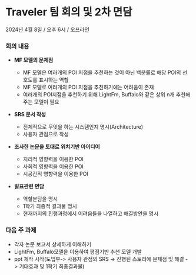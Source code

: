 # Traveler 팀 회의 및 2차 면담
2024년 4월 8일 / 오후 6시 / 오프라인

### **회의 내용**

- **MF 모델의 문제점**
  - MF 모델은 여러개의 POI 지점을 추천하는 것이 아닌 백분률로 해당 POI의 선호도를 표시하는 역할
  - MF 모델로 여러개의 POI 지점을 추천하기에는 어려움이 존재
  - 여러개의 POI지점을 추천하기 위해 LightFm, Buffalo와 같은 상위 n개 추천해주는 모델이 필요

- **SRS 문서 작성**
  - 전체적으로 무엇을 하는 시스템인지 명시(Architecture)
  - 사용자 관점으로 작성


- **조사한 논문을 토대로 위치기반 아이디어**
  - 지리적 영향력을 이용한 POI
  - 사회적 영향력을 이용한 POI
  - 시공간적 영향력을 이용한 POI

- **발표관련 면담**
  - 역할분담을 명시
  - 1학기 최종적 결과물 명시
  - 현재까지의 진행과정에서 어려움들을 나열하고 해결방안을 명시


### **다음 주 과제**
  - 각자 논문 보고서 상세하게 이해하기
  - LightFm, Buffalo모델을 이용하여 평점기반 추천 모델 개발
  - ppt 제작 시작(도입부-> 사용자 관점의 SRS -> 진행된 스토리에 문제점 및 해결 -> 기대효과 및 1학기 최종결과물)



